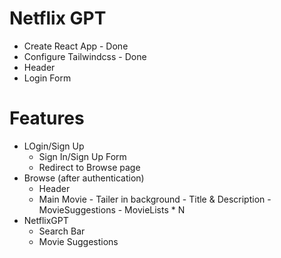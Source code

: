 # Netflix GPT

- Create React App - Done
- Configure Tailwindcss - Done
- Header
- Login Form

# Features

- LOgin/Sign Up
  - Sign In/Sign Up Form
  - Redirect to Browse page
- Browse (after authentication)
  - Header
  - Main Movie - Tailer in background - Title & Description - MovieSuggestions - MovieLists \* N
- NetflixGPT
  - Search Bar
  - Movie Suggestions
